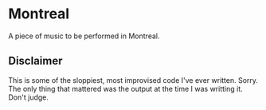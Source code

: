# Montreal

A piece of music to be performed in Montreal.

## Disclaimer

This is some of the sloppiest, most improvised code I've ever written. Sorry. The only thing that mattered was the output at the time I was writting it. Don't judge.
